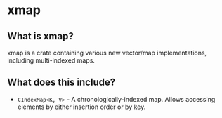 # xmap
## What is xmap?
xmap is a crate containing various new vector/map implementations, including multi-indexed maps.

## What does this include?
- `CIndexMap<K, V>` - A chronologically-indexed map. Allows accessing elements by either insertion
order or by key.